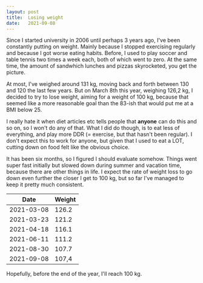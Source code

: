 ```yaml
---
layout: post
title:  Losing weight
date:   2021-09-08
---
```


Since I started university in 2006 until perhaps 3 years ago, I've been
constantly putting on weight. Mainly because I stopped exercising regularly and
because I got worse eating habits. Before, I used to play soccer and table
tennis two times a week each, both of which went to zero. At the same time, the
amount of sandwhich lunches and pizzas skyrocketed, you get the picture.

At most, I've weighed around 131 kg, moving back and forth between 130 and 120
the last few years. But on March 8th this year, weighing 126,2 kg, I decided to
try to lose weight, aiming for a weight of 100 kg, because that seemed like a
more reasonable goal than the 83-ish that would put me at a BMI below 25.

I really hate it when diet articles etc tells people that **anyone** can do this
and so on, so I won't do any of that. What I did do though, is to eat less of
everything, and play more DDR (= exercise, but that hasn't been regular). I
don't expect this to work for anyone, but given that I used to eat a LOT,
cutting down on food felt like the obvious choice.

It has been six months, so I figured I should evaluate somehow. Things went
super fast initially but slowed down during summer and vacation time, because
there are other things in life. I expect the rate of weight loss to go down even
further the closer I get to 100 kg, but so far I've managed to keep it pretty
much consistent.

| Date       |Weight |
| ---------- | ----- |
| 2021-03-08 | 126.2 |
| 2021-03-23 | 121.2 |
| 2021-04-18 | 116.1 |
| 2021-06-11 | 111.2 |
| 2021-08-30 | 107.7 |
| 2021-09-08 | 107,4 |

Hopefully, before the end of the year, I'll reach 100 kg.
